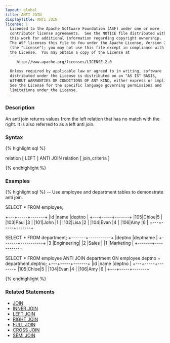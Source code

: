 ```yaml
---
layout: global
title: ANTI JOIN
displayTitle: ANTI JOIN
license: |
  Licensed to the Apache Software Foundation (ASF) under one or more
  contributor license agreements.  See the NOTICE file distributed with
  this work for additional information regarding copyright ownership.
  The ASF licenses this file to You under the Apache License, Version 2.0
  (the "License"); you may not use this file except in compliance with
  the License.  You may obtain a copy of the License at
 
     http://www.apache.org/licenses/LICENSE-2.0
 
  Unless required by applicable law or agreed to in writing, software
  distributed under the License is distributed on an "AS IS" BASIS,
  WITHOUT WARRANTIES OR CONDITIONS OF ANY KIND, either express or implied.
  See the License for the specific language governing permissions and
  limitations under the License.
---
```

### Description

An anti join returns values from the left relation that has no match with the right. It is also referred to as a left anti join.

### Syntax
{% highlight sql %}

relation [ LEFT ] ANTI JOIN relation [ join_criteria ]

{% endhighlight %}

### Examples
{% highlight sql %}
-- Use employee and department tables to demonstrate anti join.

SELECT * FROM employee;

  +---+-----+-------+
  |id |name |deptno |
  +---+-----+-------+
  |105|Chloe|5      |
  |103|Paul |3      |
  |101|John |1      |
  |102|Lisa |2      |
  |104|Evan |4      |
  |106|Amy  |6      |
  +---+-----+-------+

SELECT * FROM department;
  +-------+-----------+
  |deptno |deptname   |
  +-------+-----------+
  |3      |Engineering|
  |2      |Sales      |
  |1      |Marketing  |
  +-------+-----------+

SELECT * FROM employee ANTI JOIN department ON employee.deptno = department.deptno;
  +---+-----+-------+
  |id |name |deptno |
  +---+-----+-------+
  |105|Chloe|5      |
  |104|Evan |4      |
  |106|Amy  |6      |
  +---+-----+-------+

{% endhighlight %}

### Related Statements
- [JOIN](sql-ref-syntax-qry-select-join.html)
- [INNER JOIN](sql-ref-syntax-qry-select-join-inner.html)
- [LEFT JOIN](sql-ref-syntax-qry-select-join-left.html)
- [RIGHT JOIN](sql-ref-syntax-qry-select-join-right.html)
- [FULL JOIN](sql-ref-syntax-qry-select-join-full.html)
- [CROSS JOIN](sql-ref-syntax-qry-select-join-cross.html)
- [SEMI JOIN](sql-ref-syntax-qry-select-join-semi.html)
